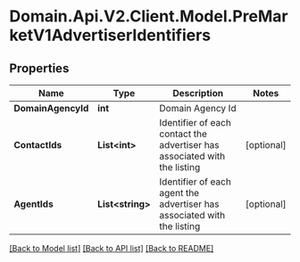 # Domain.Api.V2.Client.Model.PreMarketV1AdvertiserIdentifiers
## Properties

Name | Type | Description | Notes
------------ | ------------- | ------------- | -------------
**DomainAgencyId** | **int** | Domain Agency Id | 
**ContactIds** | **List&lt;int&gt;** | Identifier of each contact the advertiser has associated with the listing | [optional] 
**AgentIds** | **List&lt;string&gt;** | Identifier of each agent the advertiser has associated with the listing | [optional] 

[[Back to Model list]](../README.md#documentation-for-models) [[Back to API list]](../README.md#documentation-for-api-endpoints) [[Back to README]](../README.md)

